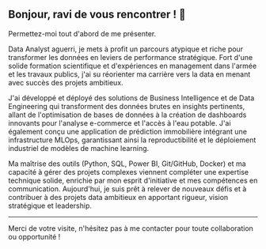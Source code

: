 ## Bonjour, ravi de vous rencontrer ! 👋

Permettez-moi tout d'abord de me présenter.

Data Analyst aguerri, je mets à profit un parcours atypique et riche pour transformer les données en leviers de performance stratégique. Fort d'une solide formation scientifique et d'expériences en management dans l'armée et les travaux publics, j'ai su réorienter ma carrière vers la data en menant avec succès des projets ambitieux.

J'ai développé et déployé des solutions de Business Intelligence et de Data Engineering qui transforment des données brutes en insights pertinents, allant de l'optimisation de bases de données à la création de dashboards innovants pour l'analyse e-commerce et l'accès à l'eau potable. J'ai également conçu une application de prédiction immobilière intégrant une infrastructure MLOps, garantissant ainsi la reproductibilité et le déploiement industriel de modèles de machine learning.

Ma maîtrise des outils (Python, SQL, Power BI, Git/GitHub, Docker) et ma capacité à gérer des projets complexes viennent compléter une expertise technique solide, enrichie par mon esprit d'initiative et mes compétences en communication. Aujourd'hui, je suis prêt à relever de nouveaux défis et à contribuer à des projets data ambitieux en apportant rigueur, vision stratégique et leadership.

---
Merci de votre visite, n'hésitez pas à me contacter pour toute collaboration ou opportunité !
